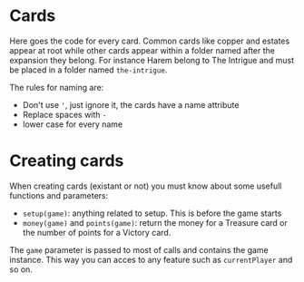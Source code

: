 Cards
===

Here goes the code for every card.
Common cards like copper and estates appear at root while other cards appear within a folder named after the expansion they belong.
For instance Harem belong to The Intrigue and must be placed in a folder named `the-intrigue`.

The rules for naming are:
* Don't use `'`, just ignore it, the cards have a name attribute
* Replace spaces with `-`
* lower case for every name

# Creating cards

When creating cards (existant or not) you must know about some usefull functions and parameters:

* `setup(game)`: anything related to setup. This is before the game starts
* `money(game)` and `points(game)`: return the money for a Treasure card or the number of points for a Victory card.

The `game` parameter is passed to most of calls and contains the game instance. This way you can acces to any feature such as `currentPlayer` and so on.
